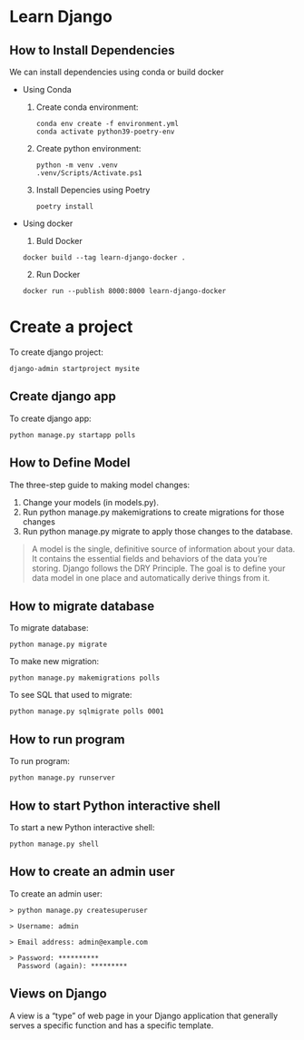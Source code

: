 # Learn Django

## How to Install Dependencies

We can install dependencies using conda or build docker

- Using Conda

    1. Create conda environment:

        ```
        conda env create -f environment.yml
        conda activate python39-poetry-env
        ```

    2. Create python environment:

        ```
        python -m venv .venv
        .venv/Scripts/Activate.ps1
        ```

    3. Install Depencies using Poetry
        ```
        poetry install
        ```

- Using docker

    1. Buld Docker
    
    ```
    docker build --tag learn-django-docker .
    ```

    2. Run Docker

    ```
    docker run --publish 8000:8000 learn-django-docker
    ```

# Create a project

To create django project:
```
django-admin startproject mysite
```

## Create django app

To create django app:

```
python manage.py startapp polls
```

## How to Define Model

The three-step guide to making model changes:

1. Change your models (in models.py).
2. Run python manage.py makemigrations to create migrations for those changes
3. Run python manage.py migrate to apply those changes to the database.

> A model is the single, definitive source of information about your data. It contains the essential fields and behaviors of the data you’re storing. Django follows the DRY Principle. The goal is to define your data model in one place and automatically derive things from it.

## How to migrate database

To migrate database:

```
python manage.py migrate
```

To make new migration:
```
python manage.py makemigrations polls
```

To see SQL that used to migrate:
```
python manage.py sqlmigrate polls 0001
```

## How to run program

To run program:

```
python manage.py runserver
```

## How to start Python interactive shell

To start a new Python interactive shell:
```
python manage.py shell 
```

## How to create an admin user

To create an admin user:

```
> python manage.py createsuperuser

> Username: admin

> Email address: admin@example.com

> Password: **********
  Password (again): *********
```

## Views on Django

A view is a “type” of web page in your Django application that generally serves a specific function and has a specific template.
